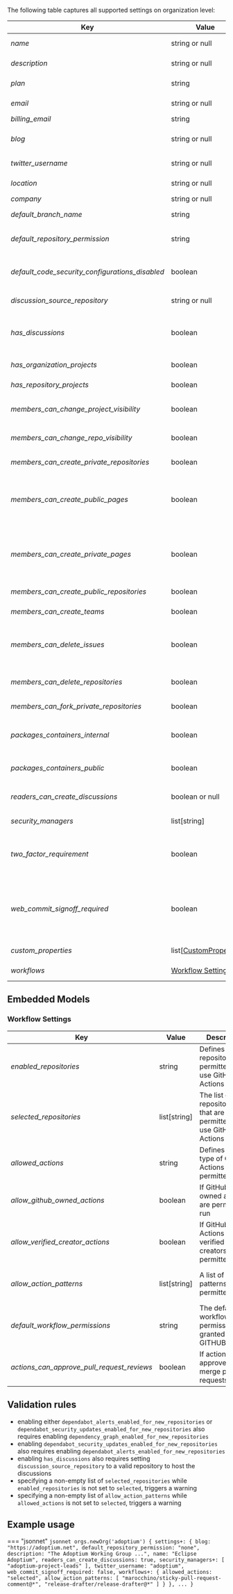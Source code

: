 The following table captures all supported settings on organization level:

| Key                                             | Value                                        | Description                                                                                                                                                                    | Notes                                                  |
|-------------------------------------------------|----------------------------------------------|--------------------------------------------------------------------------------------------------------------------------------------------------------------------------------|--------------------------------------------------------|
| _name_                                          | string or null                               | The display name of the organization                                                                                                                                           |                                                        |
| _description_                                   | string or null                               | The description of the organization                                                                                                                                            |                                                        |
| _plan_                                          | string                                       | The billing plan of the organization                                                                                                                                           | read-only property                                     |
| _email_                                         | string or null                               | The main contact point of the organization                                                                                                                                     |                                                        |
| _billing_email_                                 | string                                       | The billing email                                                                                                                                                              |                                                        |
| _blog_                                          | string or null                               | The blog url (usually links to the homepage of the organization)                                                                                                               |                                                        |
| _twitter_username_                              | string or null                               | The twitter username of the organization                                                                                                                                       |                                                        |
| _location_                                      | string or null                               | The geographic location of the organization                                                                                                                                    |                                                        |
| _company_                                       | string or null                               | The company name if                                                                                                                                                            |                                                        |
| _default_branch_name_                           | string                                       | The default branch name for newly created repositories                                                                                                                         |                                                        |
| _default_repository_permission_                 | string                                       | The base permission for all members of the organization for its repositories                                                                                                   | `none`, `read`, `write` or `admin`                     |
| _default_code_security_configurations_disabled_ | boolean                                      | If default code security configuration should be disabled, no processing if the setting is set to `true`                                                                       |                                                        |
| _discussion_source_repository_                  | string or null                               | The source repository to host organization discussions                                                                                                                         |                                                        |
| _has_discussions_                               | boolean                                      | If discussions are enabled for the organization. If `true`, property `discussion_source_repository` must be set as well                                                        |                                                        |
| _has_organization_projects_                     | boolean                                      | If the organization can have organization projects                                                                                                                             |                                                        |
| _has_repository_projects_                       | boolean                                      | If the repositories can have repository projects                                                                                                                               |                                                        |
| _members_can_change_project_visibility_         | boolean                                      | If members with admin permissions for a project can change its visibility                                                                                                      |                                                        |
| _members_can_change_repo_visibility_            | boolean                                      | If members with admin permissions for a repo can change its visibility                                                                                                         |                                                        |
| _members_can_create_private_repositories_       | boolean                                      | If members can create private repos                                                                                                                                            |                                                        |
| _members_can_create_public_pages_               | boolean                                      | If members can create public GitHub Pages sites in this organization. If disabled, no GitHub Pages will not be published for the organization.                                 |                                                        |
| _members_can_create_private_pages_              | boolean                                      | If members can create private GitHub Pages sites in this organization. Required for configuring GitHub Pages visibility on private repositories.                              | Only available for enterprise organizations             |
| _members_can_create_public_repositories_        | boolean                                      | If members can create public repos                                                                                                                                             |                                                        |
| _members_can_create_teams_                      | boolean                                      | If members can create new teams                                                                                                                                                |                                                        |
| _members_can_delete_issues_                     | boolean                                      | If members with admin permissions for a repo can delete issues, otherwise only organization owners can delete issues                                                           |                                                        |
| _members_can_delete_repositories_               | boolean                                      | If members with admin permissions for a repo can delete or transfer it                                                                                                         |                                                        |
| _members_can_fork_private_repositories_         | boolean                                      | If members can fork private repos                                                                                                                                              |                                                        |
| _packages_containers_internal_                  | boolean                                      | If members can publish internal releases / containers visible to all organization members                                                                                      |                                                        |
| _packages_containers_public_                    | boolean                                      | If members can publish public releases / containers visible to anyone                                                                                                          |                                                        |
| _readers_can_create_discussions_                | boolean or null                              | If users with read access can create and comment on discussions                                                                                                                |                                                        |
| _security_managers_                             | list[string]                                 | List of teams that should act as security managers                                                                                                                             |                                                        |
| _two_factor_requirement_                        | boolean                                      | If two factor is required for all members                                                                                                                                      | read-only property, can only be changed via the Web UI |
| _web_commit_signoff_required_                   | boolean                                      | If repositories require contributors to sign-off on commits they make through GitHub's web interface. If enabled on organization level, it overrides the setting on repo level |                                                        |
| _custom_properties_                             | list\[[CustomProperty](custom-property.md)\] | Definition of custom properties                                                                                                                                                |                                                        |
| _workflows_                                     | [Workflow Settings](#workflow-settings)      | Workflow settings on organizational level                                                                                                                                      |                                                        |

## Embedded Models

### Workflow Settings

| Key                                        | Value        | Description                                                       | Notes                                                                    |
|--------------------------------------------|--------------|-------------------------------------------------------------------|--------------------------------------------------------------------------|
| _enabled_repositories_                     | string       | Defines which repositories are permitted to use GitHub Actions    | `all`, `none` or `selected`                                              |
| _selected_repositories_                    | list[string] | The list of repositories that are permitted to use GitHub Actions | Only taken into account when `enabled_repositories` is set to `selected` |
| _allowed_actions_                          | string       | Defines which type of GitHub Actions are permitted to run         | `all`, `local_only` or `selected`                                        |
| _allow_github_owned_actions_               | boolean      | If GitHub owned actions are permitted to run                      | Only taken into account when `allowed_actions` is set to `selected`      |
| _allow_verified_creator_actions_           | boolean      | If GitHub Actions from verified creators are permitted to run     | Only taken into account when `allowed_actions` is set to `selected`      |
| _allow_action_patterns_                    | list[string] | A list of action patterns permitted to run                        | Only taken into account when `allowed_actions` is set to `selected`      |
| _default_workflow_permissions_             | string       | The default workflow permissions granted to the GITHUB_TOKEN      | `read` or `write`                                                        |
| _actions_can_approve_pull_request_reviews_ | boolean      | If actions can approve and merge pull requests                    |                                                                          |

## Validation rules

- enabling either `dependabot_alerts_enabled_for_new_repositories` or `dependabot_security_updates_enabled_for_new_repositories` also requires enabling `dependency_graph_enabled_for_new_repositories`
- enabling `dependabot_security_updates_enabled_for_new_repositories` also requires enabling `dependabot_alerts_enabled_for_new_repositories`
- enabling `has_discussions` also requires setting `discussion_source_repository` to a valid repository to host the discussions
- specifying a non-empty list of `selected_repositories` while `enabled_repositories` is not set to `selected`, triggers a warning
- specifying a non-empty list of `allow_action_patterns` while `allowed_actions` is not set to `selected`, triggers a warning

## Example usage

=== "jsonnet"
    ``` jsonnet
    orgs.newOrg('adoptium') {
        settings+: {
            blog: "https://adoptium.net",
            default_repository_permission: "none",
            description: "The Adoptium Working Group ...",
            name: "Eclipse Adoptium",
            readers_can_create_discussions: true,
            security_managers+: [
                "adoptium-project-leads"
            ],
            twitter_username: "adoptium",
            web_commit_signoff_required: false,
            workflows+: {
              allowed_actions: "selected",
              allow_action_patterns: [
                "marocchino/sticky-pull-request-comment@*",
                "release-drafter/release-drafter@*"
              ]
            }
        },
        ...
    }
    ```
